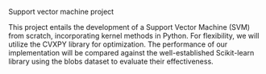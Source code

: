 
Support vector machine project

This project entails the development of a Support Vector Machine (SVM) from scratch, incorporating kernel methods in Python. For flexibility, we will utilize the CVXPY library for optimization. The performance of our implementation will be compared against the well-established Scikit-learn library using the blobs dataset to evaluate their effectiveness.

